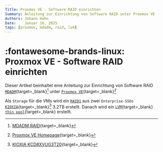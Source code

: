 ```yaml
---
Title: Proxmox VE - Software RAID einrichten
Summary: Anleitung zur Einrichtung von Software RAID unter Proxmox VE
Authors: Johann Hahn
Date:    Januar 16, 2025
tags: [proxmox, mdadm, raid, lvm]
---
```


# :fontawesome-brands-linux: Proxmox VE - Software RAID einrichten

Dieser Artikel beinhaltet eine Anleitung zur Einrichtung von Software RAID [`MDADM`][MDADM]{target=\_blank}[^2] unter [`Proxmox VE`][Proxmox VE]{target=\_blank}[^1]

Als `Storage` für die VMs wird ein [`RAID1`][RAID1] aus zwei `Enterprise-SSDs` [`KIOXIA`][KIOXIA]{target=\_blank}[^3] 3.2TB erstellt. Danach wird ein [`LVM`][LVM]{target=\_blank} [`thin pool`][thin pool]{target=\_blank} erstellt.


[Proxmox VE]: https://de.wikipedia.org/wiki/Proxmox_VE
[MDADM]: https://de.wikipedia.org/wiki/Mdadm
[RAID1]: https://de.wikipedia.org/wiki/RAID#RAID_1:_Mirroring_%E2%80%93_Spiegelung 
[KIOXIA]: https://en.wikipedia.org/wiki/Kioxia
[LVM]: https://de.wikipedia.org/wiki/Logical_Volume_Manager
[thin pool]: https://pve.proxmox.com/wiki/Storage:_LVM_Thin

[^1]: [Proxmox VE Homepage](https://www.proxmox.com/de/){target=\_blank}
[^2]: [MDADM RAID](https://de.wikipedia.org/wiki/Mdadm){target=\_blank}
[^3]: [KIOXIA KCD8XVUG3T20](https://europe.kioxia.com/de-de/business/ssd/data-center-ssd/cd8-v.html){target=\_blank}
